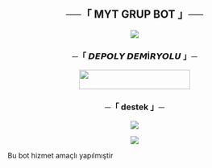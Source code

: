 <h2 align="center">
    ──「 MYT GRUP BOT 」──
</h2>

<p align="center">
  <img src="https://telegra.ph/file/321decfc24b08c837626c.jpg">
</p>



<h3 align="center">
    ─「 𝘿𝙀𝙋𝙊𝙇𝙔 𝘿𝙀𝙈İ𝙍𝙔𝙊𝙇𝙐 」─
</h3>

<p align="center"><a href="https://www.google.com/url?sa=t&source=web&rct=j&opi=89978449&url=https://railway.app/"> <img src="https://img.shields.io/badge/𝙍𝙖𝙮𝙞𝙡𝙬𝙖𝙮%20%20-black?style=for-the-badge&logo=heroku" width="220" height="38.45"/></a></p>

<h3 align="center">
    ─「 destek 」─
</h3>

<p align="center">
<a href="https://telegram.me/kumsalmuzikk"><img src="https://img.shields.io/badge/-Support%20Group-blue.svg?style=for-the-badge&logo=Telegram"></a>
</p>

<p align="center">
<a href="https://t.me/Meyitzade"><img src="(https://telegra.ph/file/321decfc24b08c837626c.jpg)"></a>
</p>

Bu bot hizmet amaçlı yapılmıştir
